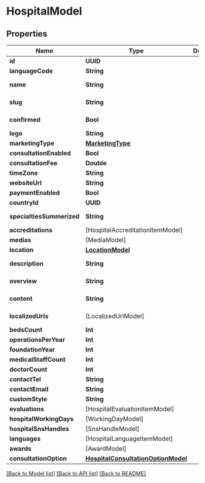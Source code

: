 # HospitalModel

## Properties
Name | Type | Description | Notes
------------ | ------------- | ------------- | -------------
**id** | **UUID** |  | [optional] 
**languageCode** | **String** |  | [optional] 
**name** | **String** |  | [optional] [readonly] 
**slug** | **String** |  | [optional] [readonly] 
**confirmed** | **Bool** |  | [optional] [readonly] 
**logo** | **String** |  | [optional] 
**marketingType** | [**MarketingType**](MarketingType.md) |  | [optional] 
**consultationEnabled** | **Bool** |  | [optional] 
**consultationFee** | **Double** |  | [optional] 
**timeZone** | **String** |  | [optional] 
**websiteUrl** | **String** |  | [optional] 
**paymentEnabled** | **Bool** |  | [optional] 
**countryId** | **UUID** |  | [optional] 
**specialtiesSummerized** | **String** |  | [optional] [readonly] 
**accreditations** | [HospitalAccreditationItemModel] |  | [optional] 
**medias** | [MediaModel] |  | [optional] 
**location** | [**LocationModel**](LocationModel.md) |  | [optional] 
**description** | **String** |  | [optional] [readonly] 
**overview** | **String** |  | [optional] [readonly] 
**content** | **String** |  | [optional] [readonly] 
**localizedUrls** | [LocalizedUrlModel] |  | [optional] [readonly] 
**bedsCount** | **Int** |  | [optional] 
**operationsPerYear** | **Int** |  | [optional] 
**foundationYear** | **Int** |  | [optional] 
**medicalStaffCount** | **Int** |  | [optional] 
**doctorCount** | **Int** |  | [optional] 
**contactTel** | **String** |  | [optional] 
**contactEmail** | **String** |  | [optional] 
**customStyle** | **String** |  | [optional] 
**evaluations** | [HospitalEvaluationItemModel] |  | [optional] 
**hospitalWorkingDays** | [WorkingDayModel] |  | [optional] 
**hospitalSnsHandles** | [SnsHandleModel] |  | [optional] 
**languages** | [HospitalLanguageItemModel] |  | [optional] 
**awards** | [AwardModel] |  | [optional] 
**consultationOption** | [**HospitalConsultationOptionModel**](HospitalConsultationOptionModel.md) |  | [optional] 

[[Back to Model list]](../README.md#documentation-for-models) [[Back to API list]](../README.md#documentation-for-api-endpoints) [[Back to README]](../README.md)


